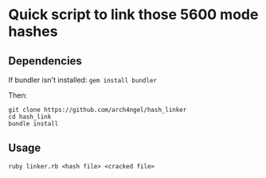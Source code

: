 # Quick script to link those 5600 mode hashes

## Dependencies

If bundler isn't installed: ```gem install bundler```

Then:

    git clone https://github.com/arch4ngel/hash_linker
    cd hash_link
    bundle install

## Usage

    ruby linker.rb <hash file> <cracked file>
